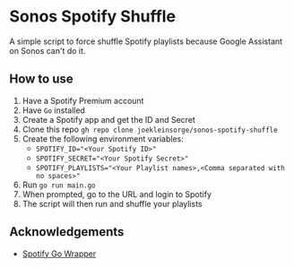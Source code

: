 # Sonos Spotify Shuffle

A simple script to force shuffle Spotify playlists because Google Assistant on Sonos can't do it.

## How to use

1. Have a Spotify Premium account
2. Have `Go` installed
3. Create a Spotify app and get the ID and Secret
4. Clone this repo `gh repo clone joekleinsorge/sonos-spotify-shuffle`
5. Create the following environment variables:
    - `SPOTIFY_ID="<Your Spotify ID>"`
    - `SPOTIFY_SECRET="<Your Spotify Secret>"`
    - `SPOTIFY_PLAYLISTS="<Your Playlist names>,<Comma separated with no spaces>"`
6. Run `go run main.go`
7. When prompted, go to the URL and login to Spotify
8. The script will then run and shuffle your playlists

## Acknowledgements

- [Spotify Go Wrapper](github.com/zmb3/spotify)
